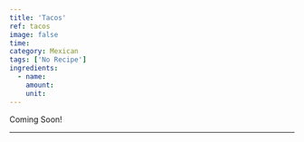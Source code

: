 ```yaml
---
title: 'Tacos'
ref: tacos
image: false
time: 
category: Mexican
tags: ['No Recipe']
ingredients:
  - name: 
    amount: 
    unit: 
---
```


Coming Soon!

---

